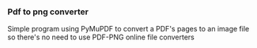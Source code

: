 <h3>Pdf to png converter</h3>
<p>Simple program using PyMuPDF to convert a PDF's pages to an image file so there's no need to use PDF-PNG online file converters</p>